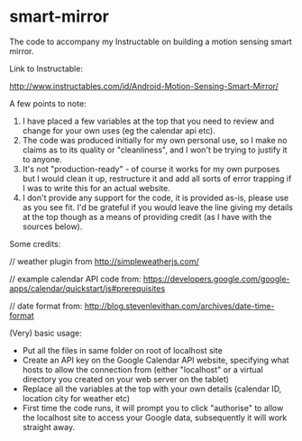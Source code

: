 # smart-mirror
The code to accompany my Instructable on building a motion sensing smart mirror.

Link to Instructable:

http://www.instructables.com/id/Android-Motion-Sensing-Smart-Mirror/

A few points to note:
1. I have placed a few variables at the top that you need to review and change for your own uses (eg the calendar api etc).
2. The code was produced initially for my own personal use, so I make no claims as to its quality or "cleanliness", and I won't be trying to justify it to anyone.
3. It's not "production-ready" - of course it works for my own purposes but I would clean it up, restructure it and add all sorts of error trapping if I was to write this for an actual website.
4. I don't provide any support for the code, it is provided as-is, please use as you see fit.  I'd be grateful if you would leave the line giving my details at the top though as a means of providing credit (as I have with the sources below).


Some credits:

// weather plugin from http://simpleweatherjs.com/

// example calendar API code from: https://developers.google.com/google-apps/calendar/quickstart/js#prerequisites

// date format from: http://blog.stevenlevithan.com/archives/date-time-format

(Very) basic usage:

- Put all the files in same folder on root of localhost site
- Create an API key on the Google Calendar API website, specifying what hosts to allow the connection from (either "localhost" or a virtual directory you created on your web server on the tablet)
- Replace all the variables at the top with your own details (calendar ID, location city for weather etc)
- First time the code runs, it will prompt you to click "authorise" to allow the localhost site to access your Google data, subsequently it will work straight away.


